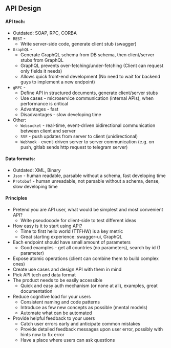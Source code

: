 ## API Design
#### API tech:
* Outdated: SOAP, RPC, CORBA
* `REST` - 
    * Write server-side code, generate client stub (swagger)
* `GraphQL` - 
    * Generate GraphQL schema from DB schema, then client/server stubs from GraphQL
    * GraphQL prevents over-fetching/under-fetching (Client can request only fields it needs)
    * Allows quick front-end development (No need to wait for backend guys to implement a new endpoint)
* `gRPC` - 
    * Define API in structured documents, generate client/server stubs
    * Use cases - microservice communication (internal APIs), when performance is critical
    * Advantages - fast
    * Disadvantages - slow developing time
* Other:
  * `Websocket` - real-time, event-driven bidirectional communication between client and server
  * `SSE` - push updates from server to client (unidirectional)
  * `Webhook` - event-driven server to server communication (e.g. on push, gitlab sends http request to telegram server)

#### Data formats:
* Outdated: XML, Binary
* `Json` - human readable, parsable without a schema, fast developing time
* `Protobuf` - human unreadable, not parsable without a schema, dense, slow developing time

#### Principles
* Pretend you are API user, what would be simplest and most convenient API?
    * Write pseudocode for client-side to test different ideas
* How easy is it to start using API?
    * Time to first hello world (TTFHW) is a key metric
    * Great starting experience: swagger-ui, GraphQL
* Each endpoint should have small amount of parameters
    * Good examples - get all countries (no parameters), search by id (1 parameter)
* Expose atomic operations (client can combine them to build complex ones)
* Create use cases and design API with them in mind
* Pick API tech and data format
* The product needs to be easily accessible
    * Quick and easy auth mechanism (or none at all), examples, great documentation
* Reduce cognitive load for your users
    * Consistent naming and code patterns
    * Introduce as few new concepts as possible (mental models)
    * Automate what can be automated
* Provide helpful feedback to your users
    * Catch user errors early and anticipate common mistakes
    * Provide detailed feedback messages upon user error, possibly with hints now to fix error
    * Have a place where users can ask questions
